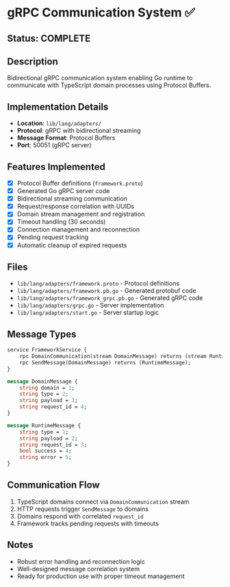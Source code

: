 # gRPC Communication System ✅

## Status: COMPLETE

## Description
Bidirectional gRPC communication system enabling Go runtime to communicate with TypeScript domain processes using Protocol Buffers.

## Implementation Details
- **Location**: `lib/lang/adapters/`
- **Protocol**: gRPC with bidirectional streaming
- **Message Format**: Protocol Buffers
- **Port**: 50051 (gRPC server)

## Features Implemented
- [x] Protocol Buffer definitions (`framework.proto`)
- [x] Generated Go gRPC server code
- [x] Bidirectional streaming communication
- [x] Request/response correlation with UUIDs
- [x] Domain stream management and registration
- [x] Timeout handling (30 seconds)
- [x] Connection management and reconnection
- [x] Pending request tracking
- [x] Automatic cleanup of expired requests

## Files
- `lib/lang/adapters/framework.proto` - Protocol definitions
- `lib/lang/adapters/framework.pb.go` - Generated protobuf code
- `lib/lang/adapters/framework_grpc.pb.go` - Generated gRPC code  
- `lib/lang/adapters/grpc.go` - Server implementation
- `lib/lang/adapters/start.go` - Server startup logic

## Message Types
```protobuf
service FrameworkService {
    rpc DomainCommunication(stream DomainMessage) returns (stream RuntimeMessage);
    rpc SendMessage(DomainMessage) returns (RuntimeMessage);
}

message DomainMessage {
    string domain = 1;
    string type = 2;
    string payload = 3;
    string request_id = 4;
}

message RuntimeMessage {
    string type = 1;
    string payload = 2;
    string request_id = 3;
    bool success = 4;
    string error = 5;
}
```

## Communication Flow
1. TypeScript domains connect via `DomainCommunication` stream
2. HTTP requests trigger `SendMessage` to domains
3. Domains respond with correlated `request_id`
4. Framework tracks pending requests with timeouts

## Notes
- Robust error handling and reconnection logic
- Well-designed message correlation system
- Ready for production use with proper timeout management
